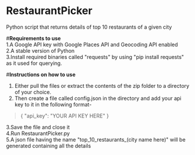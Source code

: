 # RestaurantPicker
Python script that returns details of top 10 restaurants of a given city<br/> 

#**Requirements to use**<br/> 
1.A Google API key with Google Places API and Geocoding API enabled<br/>
2.A stable version of Python<br/> 
3.Install required binaries called "requests" by using "pip install requests" as it used for querying.<br/>

#**Instructions on how to use**<br/>
1. Either pull the files or extract the contents of the zip folder to a directory of your choice.<br/>
2. Then create a file called config.json in the directory and add your api key to it in the following format-<br/>

> {
    "api_key": "YOUR API KEY HERE"
  }<br/>

3.Save the file and close it<br/>
4.Run RestaurantPicker.py<br/>
5.A json file having the name "top_10_restaurants_(city name here)" will be generated containing all the details
